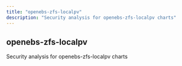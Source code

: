 ```yaml
---
title: "openebs-zfs-localpv"
description: "Security analysis for openebs-zfs-localpv charts"
---
```


## openebs-zfs-localpv

Security analysis for openebs-zfs-localpv charts
